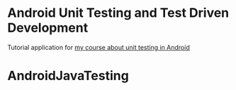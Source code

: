# Android Unit Testing and Test Driven Development

Tutorial application for [my course about unit testing in Android](https://go.techyourchance.com/android-unit-testing-course-github)
# AndroidJavaTesting
